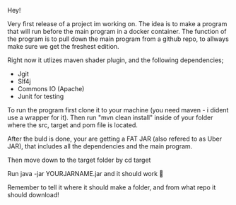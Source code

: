 Hey! 

Very first release of a project im working on. The idea is to make a program that will run before the main program in a docker container. The function of the program is to pull down the main program from a github repo, to allways make sure we get the freshest edition.

Right now it utlizes maven shader plugin, and the following dependencies;

* Jgit
* Slf4j
* Commons IO (Apache)
* Junit for testing

To run the program first clone it to your machine (you need maven - i dident use a wrapper for it). Then run "mvn clean install" inside of your folder where the src, target and pom file is located.

After the buld is done, your are getting a FAT JAR (also refered to as Uber JAR), that includes all the dependencies and the main program.

Then move down to the target folder by cd target

Run java -jar YOURJARNAME.jar and it should work 🥇

Remember to tell it where it should make a folder, and from what repo it should download!

